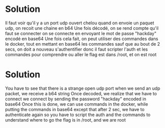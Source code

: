# Solution
Il faut voir qu'il y a un port udp ouvert chelou
quand on envoie un paquet udp, on recoit une chaine en b64
Une fois décodé, on se rend compte qu'il faut se connecter
on se connecte en envoyant le mot de passe "hackday" encodé en base64
Une fois cela fait, on peut utiliser des commandes dans le docker, tout en mettant en base64 les commandes
sauf que au bout de 2 secs, on doit a nouveau s'authentifier
donc il faut scripter l'auth et les commandes pour comprendre ou aller
le flag est dans /root, et on est root

# Solution
You have to see that there is a strange open udp port
when we send an udp packet, we receive a b64 string
Once decoded, we realize that we have to connect
we connect by sending the password "hackday" encoded in base64
Once this is done, we can use commands in the docker, while putting the commands in base64
except that after 2 sec, we have to authenticate again
so you have to script the auth and the commands to understand where to go
the flag is in /root, and we are root

